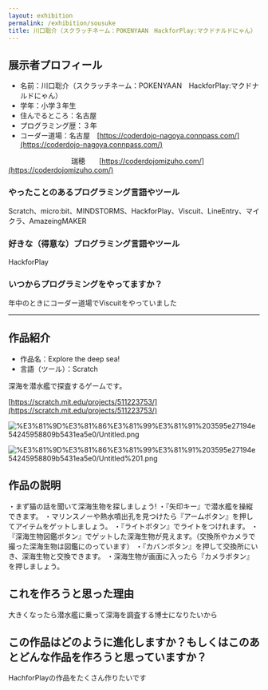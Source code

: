 ```yaml
---
layout: exhibition
permalink: /exhibition/sousuke
title: 川口聡介（スクラッチネーム：POKENYAAN　HackforPlay:マクドナルドにゃん）
---
```

## 展示者プロフィール

- 名前：川口聡介（スクラッチネーム：POKENYAAN　HackforPlay:マクドナルドにゃん）
- 学年：小学３年生
- 住んでるところ：名古屋
- プログラミング歴：３年
- コーダー道場：名古屋　[https://coderdojo-nagoya.connpass.com/](https://coderdojo-nagoya.connpass.com/)

　　　　　　　　　瑞穂　　[https://coderdojomizuho.com/](https://coderdojomizuho.com/)

### やったことのあるプログラミング言語やツール

Scratch、micro:bit、MINDSTORMS、HackforPlay、Viscuit、LineEntry、マイクラ、AmazeingMAKER

### 好きな（得意な）プログラミング言語やツール

HackforPlay

### いつからプログラミングをやってますか？

年中のときにコーダー道場でViscuitをやっていました

---

## 作品紹介

- 作品名：Explore the deep sea!
- 言語（ツール）：Scratch

深海を潜水艦で探査するゲームです。

[https://scratch.mit.edu/projects/511223753/](https://scratch.mit.edu/projects/511223753/)

![%E3%81%9D%E3%81%86%E3%81%99%E3%81%91%203595e27194e54245958809b5431ea5e0/Untitled.png](%E3%81%9D%E3%81%86%E3%81%99%E3%81%91%203595e27194e54245958809b5431ea5e0/Untitled.png)

![%E3%81%9D%E3%81%86%E3%81%99%E3%81%91%203595e27194e54245958809b5431ea5e0/Untitled%201.png](%E3%81%9D%E3%81%86%E3%81%99%E3%81%91%203595e27194e54245958809b5431ea5e0/Untitled%201.png)

## 作品の説明

・まず猫の話を聞いて深海生物を探しましょう!
・『矢印キー』で潜水艦を操縦できます。
・マリンスノーや熱水噴出孔を見つけたら『アームボタン』を押してアイテムをゲットしましょう。
・『ライトボタン』でライトをつけれます。
・『深海生物図鑑ボタン』でゲットした深海生物が見えます。（交換所やカメラで撮った深海生物は図鑑にのっています）
・『カバンボタン』を押して交換所にいき、深海生物と交換できます。
・深海生物が画面に入ったら『カメラボタン』を押しましょう。

## これを作ろうと思った理由

大きくなったら潜水艦に乗って深海を調査する博士になりたいから

## この作品はどのように進化しますか？もしくはこのあとどんな作品を作ろうと思っていますか？

HachforPlayの作品をたくさん作りたいです